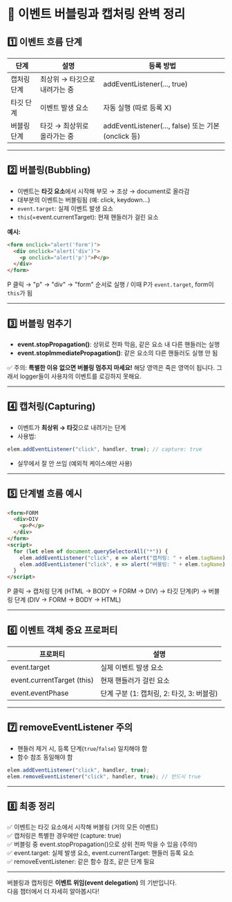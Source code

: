 
# 🌊 이벤트 버블링과 캡처링 완벽 정리

## 1️⃣ 이벤트 흐름 단계

| 단계 | 설명 | 등록 방법 |
| --- | --- | --- |
| 캡처링 단계 | 최상위 → 타깃으로 내려가는 중 | addEventListener(..., true) |
| 타깃 단계 | 이벤트 발생 요소 | 자동 실행 (따로 등록 X) |
| 버블링 단계 | 타깃 → 최상위로 올라가는 중 | addEventListener(..., false) 또는 기본(onclick 등) |

---

## 2️⃣ 버블링(Bubbling)

- 이벤트는 **타깃 요소**에서 시작해 부모 → 조상 → document로 올라감
- 대부분의 이벤트는 버블링됨 (예: click, keydown...)
- `event.target`: 실제 이벤트 발생 요소
- `this`(=event.currentTarget): 현재 핸들러가 걸린 요소

**예시:**

```html
<form onclick="alert('form')">
  <div onclick="alert('div')">
    <p onclick="alert('p')">P</p>
  </div>
</form>
```

P 클릭 → "p" → "div" → "form" 순서로 실행 / 이때 P가 `event.target`, form이 `this`가 됨 

---

## 3️⃣ 버블링 멈추기

- **event.stopPropagation()**: 상위로 전파 막음, 같은 요소 내 다른 핸들러는 실행
- **event.stopImmediatePropagation()**: 같은 요소의 다른 핸들러도 실행 안 됨

✅ 주의: **특별한 이유 없으면 버블링 멈추지 마세요!** 해당 영역은 죽은 영역이 됩니다. 그래서 logger들이 사용자의 이벤트를 로깅하지 못해요. 

---

## 4️⃣ 캡처링(Capturing)

- 이벤트가 **최상위 → 타깃**으로 내려가는 단계
- 사용법:

```javascript
elem.addEventListener("click", handler, true); // capture: true
```

- 실무에서 잘 안 쓰임 (예외적 케이스에만 사용)

---

## 5️⃣ 단계별 흐름 예시

```html
<form>FORM
  <div>DIV
    <p>P</p>
  </div>
</form>
<script>
  for (let elem of document.querySelectorAll("*")) {
    elem.addEventListener("click", e => alert("캡처링: " + elem.tagName), true);
    elem.addEventListener("click", e => alert("버블링: " + elem.tagName));
  }
</script>
```

P 클릭 → 캡처링 단계 (HTML → BODY → FORM → DIV) → 타깃 단계(P) → 버블링 단계 (DIV → FORM → BODY → HTML)

---

## 6️⃣ 이벤트 객체 중요 프로퍼티

| 프로퍼티 | 설명 |
| --- | --- |
| event.target | 실제 이벤트 발생 요소 |
| event.currentTarget (this) | 현재 핸들러가 걸린 요소 |
| event.eventPhase | 단계 구분 (1: 캡처링, 2: 타깃, 3: 버블링) |

---

## 7️⃣ removeEventListener 주의

- 핸들러 제거 시, 등록 단계(`true`/`false`) 일치해야 함
- 함수 참조 동일해야 함

```javascript
elem.addEventListener("click", handler, true);
elem.removeEventListener("click", handler, true); // 반드시 true
```

---

## 8️⃣ 최종 정리

✅ 이벤트는 타깃 요소에서 시작해 버블링 (거의 모든 이벤트)  
✅ 캡처링은 특별한 경우에만 (capture: true)  
✅ 버블링 중 event.stopPropagation()으로 상위 전파 막을 수 있음 (주의!)  
✅ event.target: 실제 발생 요소, event.currentTarget: 핸들러 등록 요소  
✅ removeEventListener: 같은 함수 참조, 같은 단계 필요

---

버블링과 캡처링은 **이벤트 위임(event delegation)** 의 기반입니다.  
다음 챕터에서 더 자세히 알아봅시다!
